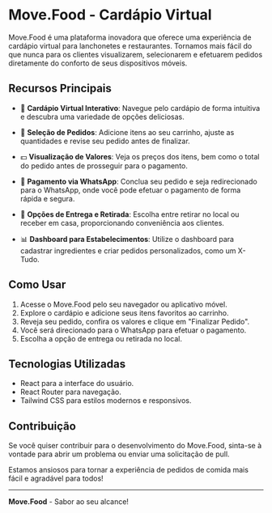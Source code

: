 # Move.Food - Cardápio Virtual


Move.Food é uma plataforma inovadora que oferece uma experiência de cardápio virtual para lanchonetes e restaurantes. Tornamos mais fácil do que nunca para os clientes visualizarem, selecionarem e efetuarem pedidos diretamente do conforto de seus dispositivos móveis.

## Recursos Principais

- 📱 **Cardápio Virtual Interativo**: Navegue pelo cardápio de forma intuitiva e descubra uma variedade de opções deliciosas.

- 🛒 **Seleção de Pedidos**: Adicione itens ao seu carrinho, ajuste as quantidades e revise seu pedido antes de finalizar.

- 💵 **Visualização de Valores**: Veja os preços dos itens, bem como o total do pedido antes de prosseguir para o pagamento.

- 📲 **Pagamento via WhatsApp**: Conclua seu pedido e seja redirecionado para o WhatsApp, onde você pode efetuar o pagamento de forma rápida e segura.

- 🚗 **Opções de Entrega e Retirada**: Escolha entre retirar no local ou receber em casa, proporcionando conveniência aos clientes.

- 📊 **Dashboard para Estabelecimentos**: Utilize o dashboard para cadastrar ingredientes e criar pedidos personalizados, como um X-Tudo.

## Como Usar

1. Acesse o Move.Food pelo seu navegador ou aplicativo móvel.
2. Explore o cardápio e adicione seus itens favoritos ao carrinho.
3. Reveja seu pedido, confira os valores e clique em "Finalizar Pedido".
4. Você será direcionado para o WhatsApp para efetuar o pagamento.
5. Escolha a opção de entrega ou retirada no local.

## Tecnologias Utilizadas

- React para a interface do usuário.
- React Router para navegação.
- Tailwind CSS para estilos modernos e responsivos.

## Contribuição

Se você quiser contribuir para o desenvolvimento do Move.Food, sinta-se à vontade para abrir um problema ou enviar uma solicitação de pull.

Estamos ansiosos para tornar a experiência de pedidos de comida mais fácil e agradável para todos!

---

**Move.Food** - Sabor ao seu alcance!
